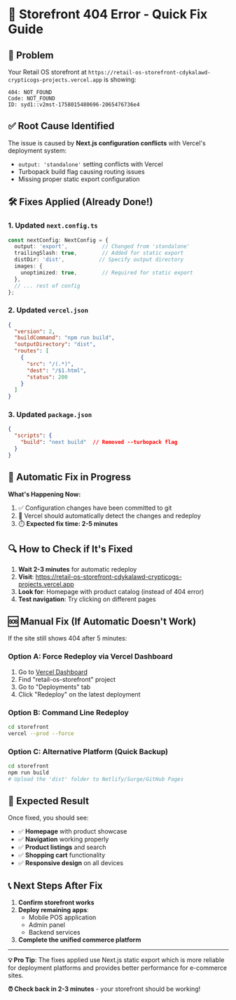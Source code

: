 # 🔧 Storefront 404 Error - Quick Fix Guide

## 🚨 Problem
Your Retail OS storefront at `https://retail-os-storefront-cdykalawd-crypticogs-projects.vercel.app` is showing:
```
404: NOT_FOUND
Code: NOT_FOUND
ID: syd1::v2mst-1758015480696-2065476736e4
```

## ✅ Root Cause Identified
The issue is caused by **Next.js configuration conflicts** with Vercel's deployment system:
- `output: 'standalone'` setting conflicts with Vercel
- Turbopack build flag causing routing issues
- Missing proper static export configuration

## 🛠️ Fixes Applied (Already Done!)

### 1. Updated `next.config.ts`
```typescript
const nextConfig: NextConfig = {
  output: 'export',           // Changed from 'standalone'
  trailingSlash: true,        // Added for static export
  distDir: 'dist',           // Specify output directory
  images: {
    unoptimized: true,        // Required for static export
  },
  // ... rest of config
};
```

### 2. Updated `vercel.json`
```json
{
  "version": 2,
  "buildCommand": "npm run build",
  "outputDirectory": "dist",
  "routes": [
    {
      "src": "/(.*)",
      "dest": "/$1.html",
      "status": 200
    }
  ]
}
```

### 3. Updated `package.json`
```json
{
  "scripts": {
    "build": "next build"  // Removed --turbopack flag
  }
}
```

## 🚀 Automatic Fix in Progress

**What's Happening Now:**
1. ✅ Configuration changes have been committed to git
2. 🔄 Vercel should automatically detect the changes and redeploy
3. ⏱️ **Expected fix time: 2-5 minutes**

## 🔍 How to Check if It's Fixed

1. **Wait 2-3 minutes** for automatic redeploy
2. **Visit**: https://retail-os-storefront-cdykalawd-crypticogs-projects.vercel.app
3. **Look for**: Homepage with product catalog (instead of 404 error)
4. **Test navigation**: Try clicking on different pages

## 🆘 Manual Fix (If Automatic Doesn't Work)

If the site still shows 404 after 5 minutes:

### Option A: Force Redeploy via Vercel Dashboard
1. Go to [Vercel Dashboard](https://vercel.com/dashboard)
2. Find "retail-os-storefront" project
3. Go to "Deployments" tab
4. Click "Redeploy" on the latest deployment

### Option B: Command Line Redeploy
```bash
cd storefront
vercel --prod --force
```

### Option C: Alternative Platform (Quick Backup)
```bash
cd storefront
npm run build
# Upload the 'dist' folder to Netlify/Surge/GitHub Pages
```

## 🎯 Expected Result

Once fixed, you should see:
- ✅ **Homepage** with product showcase
- ✅ **Navigation** working properly
- ✅ **Product listings** and search
- ✅ **Shopping cart** functionality
- ✅ **Responsive design** on all devices

## 📞 Next Steps After Fix

1. **Confirm storefront works**
2. **Deploy remaining apps**:
   - Mobile POS application
   - Admin panel
   - Backend services
3. **Complete the unified commerce platform**

---

**💡 Pro Tip**: The fixes applied use Next.js static export which is more reliable for deployment platforms and provides better performance for e-commerce sites.

**⏰ Check back in 2-3 minutes** - your storefront should be working!